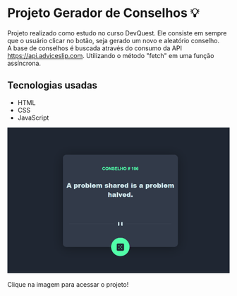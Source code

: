 # Projeto Gerador de Conselhos 💡

Projeto realizado como estudo no curso DevQuest. Ele consiste em sempre que o usuário clicar no botão, seja gerado um novo e aleatório conselho. <br>
A base de conselhos é buscada através do consumo da API https://api.adviceslip.com. Utilizando o método "fetch" em uma função assíncrona.

## Tecnologias usadas

- HTML
- CSS
- JavaScript

[<img src="./src/imagens/conselhos.gif" alt="gif da tela do projeto">](https://roni-88.github.io/gerador-de-conselhos)

Clique na imagem para acessar o projeto!
